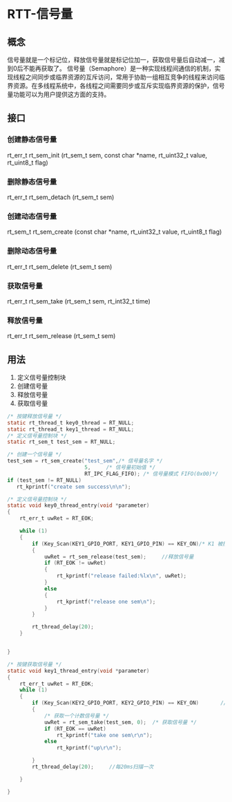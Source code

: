 # RTT-信号量

## 概念
信号量就是一个标记位，释放信号量就是标记位加一，获取信号量后自动减一，减到0后不能再获取了。
信号量（Semaphore）是一种实现线程间通信的机制，实现线程之间同步或临界资源的互斥访问，常用于协助一组相互竞争的线程来访问临界资源。在多线程系统中，各线程之间需要同步或互斥实现临界资源的保护，信号量功能可以为用户提供这方面的支持。

## 接口

### 创建静态信号量
rt_err_t 	rt_sem_init (rt_sem_t sem, const char *name, rt_uint32_t value, rt_uint8_t flag)

### 删除静态信号量
rt_err_t 	rt_sem_detach (rt_sem_t sem)

### 创建动态信号量
rt_sem_t 	rt_sem_create (const char *name, rt_uint32_t value, rt_uint8_t flag)

### 删除动态信号量
rt_err_t 	rt_sem_delete (rt_sem_t sem)

### 获取信号量
rt_err_t 	rt_sem_take (rt_sem_t sem, rt_int32_t time)

### 释放信号量
rt_err_t 	rt_sem_release (rt_sem_t sem)

## 用法

1. 定义信号量控制块
2. 创建信号量
3. 释放信号量
4. 获取信号量

```c
/* 按键释放信号量 */
static rt_thread_t key0_thread = RT_NULL;
static rt_thread_t key1_thread = RT_NULL;
/* 定义信号量控制块 */
static rt_sem_t test_sem = RT_NULL;

/* 创建一个信号量 */
test_sem = rt_sem_create("test_sem",/* 信号量名字 */
                         5,     /* 信号量初始值 */
                         RT_IPC_FLAG_FIFO); /* 信号量模式 FIFO(0x00)*/
if (test_sem != RT_NULL)
   rt_kprintf("create sem success\n\n");

/* 定义信号量控制块 */
static void key0_thread_entry(void *parameter)
{
    rt_err_t uwRet = RT_EOK;

    while (1)
    {
        if (Key_Scan(KEY1_GPIO_PORT, KEY1_GPIO_PIN) == KEY_ON)/* K1 被按下 */
        {
            uwRet = rt_sem_release(test_sem);     //释放信号量
            if (RT_EOK != uwRet)
            {
                rt_kprintf("release failed:%lx\n", uwRet);
            }
            else
            {
                rt_kprintf("release one sem\n");
            }
        }

        rt_thread_delay(20);
    }


}

/* 按键获取信号量 */
static void key1_thread_entry(void *parameter)
{
    rt_err_t uwRet = RT_EOK;
    while (1)
    {
        if (Key_Scan(KEY2_GPIO_PORT, KEY2_GPIO_PIN) == KEY_ON)       //如果KEY2被单击
        {
            /* 获取一个计数信号量 */
            uwRet = rt_sem_take(test_sem, 0);  /* 获取信号量 */
            if (RT_EOK == uwRet)
                rt_kprintf("take one sem\r\n");
            else
                rt_kprintf("up\r\n");

        }
        rt_thread_delay(20);     //每20ms扫描一次

    }

}


```
